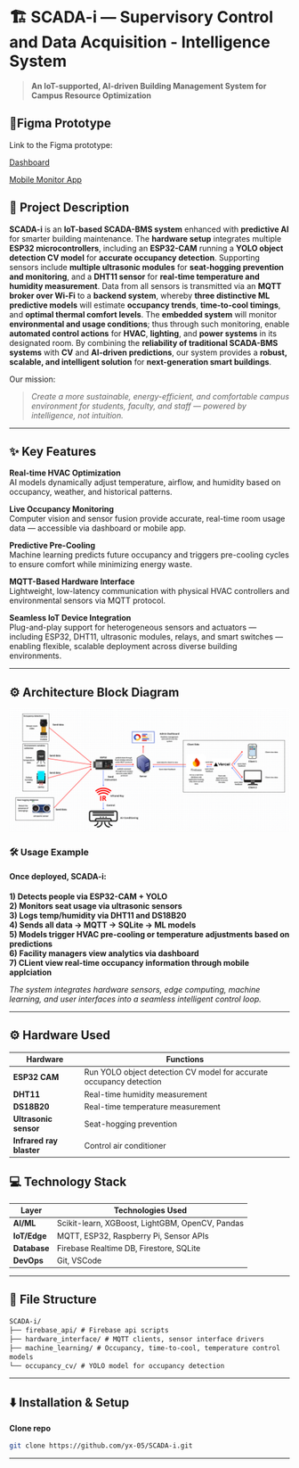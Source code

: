 # 🏗️ SCADA-i — Supervisory Control and Data Acquisition - Intelligence System

> **An IoT-supported, AI-driven Building Management System for Campus Resource Optimization**

## 📱Figma Prototype
Link to the Figma prototype:

[Dashboard](https://www.figma.com/proto/2IgBJD8xzPYUQsibwKqplg/BugSolver?node-id=0-1&t=NZIzghUPB14tYiao-1)

[Mobile Monitor App](https://www.figma.com/proto/2IgBJD8xzPYUQsibwKqplg/BugSolver?node-id=1-2&t=NxiNEqSXgTG1WxAt-1)

## 📝 Project Description

**SCADA-i** is an **IoT-based SCADA-BMS system** enhanced with **predictive AI** for smarter building maintenance. The **hardware setup** integrates multiple **ESP32 microcontrollers**, including an **ESP32-CAM** running a **YOLO object detection CV model** for **accurate occupancy detection**. Supporting sensors include **multiple ultrasonic modules** for **seat-hogging prevention and monitoring**, and a **DHT11 sensor** for **real-time temperature and humidity measurement**. Data from all sensors is transmitted via an **MQTT broker over Wi-Fi** to a **backend system**, whereby **three distinctive ML predictive models** will estimate **occupancy trends**, **time-to-cool timings**, and **optimal thermal comfort levels**. The **embedded system** will monitor **environmental and usage conditions**; thus through such monitoring, enable **automated control actions** for **HVAC**, **lighting**, and **power systems** in its designated room. By combining the **reliability of traditional SCADA-BMS systems** with **CV** and **AI-driven predictions**, our system provides a **robust, scalable, and intelligent solution** for **next-generation smart buildings**.

Our mission:  
> *Create a more sustainable, energy-efficient, and comfortable campus environment for students, faculty, and staff — powered by intelligence, not intuition.*

---

## ✨ Key Features

**Real-time HVAC Optimization**  
AI models dynamically adjust temperature, airflow, and humidity based on occupancy, weather, and historical patterns.

**Live Occupancy Monitoring**  
Computer vision and sensor fusion provide accurate, real-time room usage data — accessible via dashboard or mobile app.

**Predictive Pre-Cooling**  
Machine learning predicts future occupancy and triggers pre-cooling cycles to ensure comfort while minimizing energy waste.

**MQTT-Based Hardware Interface**  
Lightweight, low-latency communication with physical HVAC controllers and environmental sensors via MQTT protocol.

**Seamless IoT Device Integration**  
Plug-and-play support for heterogeneous sensors and actuators — including ESP32, DHT11, ultrasonic modules, relays, and smart switches — enabling flexible, scalable deployment across diverse building environments.

---

## ⚙️ Architecture Block Diagram

![SCADA-i Architecture Block Diagram](block_diagram.png)

### 🛠️ Usage Example
#### Once deployed, SCADA-i:

**1) Detects people via ESP32-CAM + YOLO**  
**2) Monitors seat usage via ultrasonic sensors**  
**3) Logs temp/humidity via DHT11 and DS18B20**  
**4) Sends all data → MQTT → SQLite → ML models**  
**5) Models trigger HVAC pre-cooling or temperature adjustments based on predictions**  
**6) Facility managers view analytics via dashboard**  
**7) CLient view real-time occupancy information through mobile applciation**  

*The system integrates hardware sensors, edge computing, machine learning, and user interfaces into a seamless intelligent control loop.*

---

## ⚙️ Hardware Used
| Hardware               | Functions                         |
|---------------------|--------------------------------------------|
| **ESP32 CAM**           | Run YOLO object detection CV model for accurate occupancy detection    |
| **DHT11**        | Real-time humidity measurement      |
| **DS18B20**        | Real-time temperature measurement  |
| **Ultrasonic sensor**          | Seat-hogging prevention      |
| **Infrared ray blaster**          | Control air conditioner      |

## 💻 Technology Stack

| Layer               | Technologies Used                          |
|---------------------|--------------------------------------------|
| **AI/ML**           | Scikit-learn, XGBoost, LightGBM, OpenCV, Pandas    |
| **IoT/Edge**        | MQTT, ESP32, Raspberry Pi, Sensor APIs      |
| **Database**        | Firebase Realtime DB, Firestore, SQLite |
| **DevOps**          | Git, VSCode     |

---

## 📂 File Structure
```
SCADA-i/
├── firebase_api/ # Firebase api scripts
├── hardware_interface/ # MQTT clients, sensor interface drivers
├── machine_learning/ # Occupancy, time-to-cool, temperature control models
└── occupancy_cv/ # YOLO model for occupancy detection
```

---

## ⬇️ Installation & Setup

**Clone repo**
   ```bash
   git clone https://github.com/yx-05/SCADA-i.git
   ```
---
